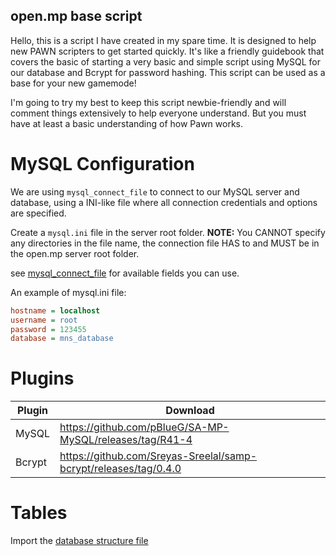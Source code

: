 ## open.mp base script
Hello, this is a script I have created in my spare time. It is designed to help new PAWN scripters to get started quickly.
It's like a friendly guidebook that covers the basic of starting a very basic and simple script using MySQL for our database and Bcrypt for password hashing. This script can be used as a base for your new gamemode!

I'm going to try my best to keep this script newbie-friendly and will comment things extensively to help everyone understand.
But you must have at least a basic understanding of how Pawn works.


# MySQL Configuration
We are using `mysql_connect_file` to connect to our MySQL server and database, using a INI-like file where all connection credentials and options are specified.

Create a `mysql.ini` file in the server root folder. 
**NOTE:** You CANNOT specify any directories in the file name, the connection file HAS to and MUST be in the open.mp server root folder.


see [mysql_connect_file](https://github.com/pBlueG/SA-MP-MySQL/wiki#mysql_connect_file) for available fields you can use.

An example of mysql.ini file:
```ini
hostname = localhost
username = root
password = 123455
database = mns_database
```

# Plugins
| Plugin      | Download    |
| ----------- | ----------- |
| MySQL       | https://github.com/pBlueG/SA-MP-MySQL/releases/tag/R41-4                |
| Bcrypt      | https://github.com/Sreyas-Sreelal/samp-bcrypt/releases/tag/0.4.0        |

# Tables
Import the [database structure file](https://github.com/midosvt/omp-base-script/blob/master/database/database_structure.sql)